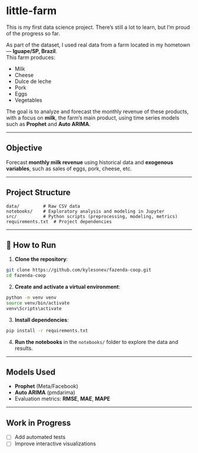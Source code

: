 # little-farm

This is my first data science project. There’s still a lot to learn, but I’m proud of the progress so far.

As part of the dataset, I used real data from a farm located in my hometown — **Iguape/SP, Brazil**.  
This farm produces:

- Milk
- Cheese
- Dulce de leche
- Pork
- Eggs
- Vegetables

The goal is to analyze and forecast the monthly revenue of these products, with a focus on **milk**, the farm’s main product, using time series models such as **Prophet** and **Auto ARIMA**.

---

## Objective

Forecast **monthly milk revenue** using historical data and **exogenous variables**, such as sales of eggs, pork, cheese, etc.

---

## Project Structure

```
data/         # Raw CSV data
notebooks/    # Exploratory analysis and modeling in Jupyter
src/          # Python scripts (preprocessing, modeling, metrics)
requirements.txt  # Project dependencies
```

---

## 🚀 How to Run

1. **Clone the repository**:

```bash
git clone https://github.com/kylesonev/fazenda-coop.git
cd fazenda-coop
```

2. **Create and activate a virtual environment**:

```bash
python -m venv venv
source venv/bin/activate
venv\Scripts\activate
```

3. **Install dependencies**:

```bash
pip install -r requirements.txt
```

4. **Run the notebooks** in the `notebooks/` folder to explore the data and results.

---

## Models Used

- **Prophet** (Meta/Facebook)
- **Auto ARIMA** (pmdarima)
- Evaluation metrics: **RMSE**, **MAE**, **MAPE**

---

## Work in Progress

- [ ] Add automated tests
- [ ] Improve interactive visualizations
